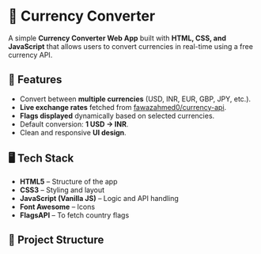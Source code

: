 # 💱 Currency Converter  

A simple **Currency Converter Web App** built with **HTML, CSS, and JavaScript** that allows users to convert currencies in real-time using a free currency API.  

## 🚀 Features  
- Convert between **multiple currencies** (USD, INR, EUR, GBP, JPY, etc.).  
- **Live exchange rates** fetched from [fawazahmed0/currency-api](https://github.com/fawazahmed0/currency-api).  
- **Flags displayed** dynamically based on selected currencies.  
- Default conversion: **1 USD → INR**.  
- Clean and responsive **UI design**.  

## 🖥️ Tech Stack  
- **HTML5** – Structure of the app  
- **CSS3** – Styling and layout  
- **JavaScript (Vanilla JS)** – Logic and API handling  
- **Font Awesome** – Icons  
- **FlagsAPI** – To fetch country flags  

## 📂 Project Structure  
